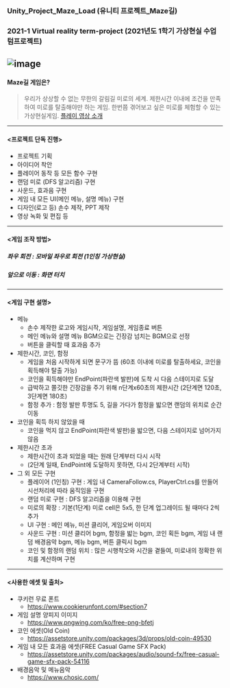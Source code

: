 ### Unity_Project_Maze_Load (유니티 프로젝트_Maze길)
### 2021-1 Virtual reality term-project (2021년도 1학기 가상현실 수업 텀프로젝트)
![image](https://user-images.githubusercontent.com/92451281/151670642-a94327c5-f138-4355-9bfc-7e66a0a120ec.png)
--------------------------------------------------------------------------------
#### Maze길 게임은?
>  우리가 상상할 수 없는 무한의 갈림길 미로의 세계.
>  제한시간 이내에 조건을 만족하여 미로를 탈출해야만 하는 게임.
>  한번쯤 겪어보고 싶은 미로를 체험할 수 있는 가상현실게임.
>  [플레이 영상 소개](https://youtu.be/xr2L6ar0xrI)
---
#### <프로젝트 단독 진행>
* 프로젝트 기획
* 아이디어 착안
* 플레이어 동작 등 모든 함수 구현
* 랜덤 미로 (DFS 알고리즘) 구현
* 사운드, 효과음 구현
* 게임 내 모든 UI(메인 메뉴, 설명 메뉴) 구현
* 디자인(로고 등) 손수 제작, PPT 제작
* 영상 녹화 및 편집 등
---
#### <게임 조작 방법>
##### 좌우 회전 : 모바일 좌우로 회전 (1인칭 가상현실)
##### 앞으로 이동 : 화면 터치
---
#### <게임 구현 설명>
* 메뉴
  * 손수 제작한 로고와 게임시작, 게임설명, 게임종료 버튼
  * 메인 메뉴와 설명 메뉴 BGM으로는 긴장감 넘치는 BGM으로 선정
  * 버튼을 클릭할 때 효과음 추가
* 제한시간, 코인, 함정
  * 게임을 처음 시작하게 되면 문구가 뜸 (60초 이내에 미로를 탈출하세요, 코인을 획득해야 탈출 가능)
  * 코인을 획득해야만 EndPoint(파란색 발판)에 도착 시 다음 스테이지로 도달
  * 급박하고 쫄깃한 긴장감을 주기 위해 n단계x60초의 제한시간 (2단계면 120초, 3단계면 180초)
  * 함정 추가 : 함정 발판 투명도 5, 길을 가다가 함정을 밟으면 랜덤의 위치로 순간이동
* 코인을 획득 하지 않았을 때
  * 코인을 먹지 않고 EndPoint(파란색 발판)을 밟으면, 다음 스테이지로 넘어가지 않음
* 제한시간 초과
  * 제한시간이 초과 되었을 때는 원래 단계부터 다시 시작
  * (2단계 일때, EndPoint에 도달하지 못하면, 다시 2단계부터 시작)
* 그 외 모든 구현
  * 플레이어 (1인칭) 구현 : 게임 내 CameraFollow.cs, PlayerCtrl.cs를 만들어 시선처리에 따라 움직임을 구현
  * 랜덤 미로 구현 : DFS 알고리즘을 이용해 구현
  * 미로의 확장 : 기본(1단계) 미로 cell은 5x5, 한 단계 업그레이드 될 때마다 2씩 추가
  * UI 구현 : 메인 메뉴, 미션 클리어, 게임오버 이미지
  * 사운드 구현 : 미션 클리어 bgm, 함정을 밟는 bgm, 코인 획든 bgm, 게임 내 랜덤 배경음악 bgm, 메뉴 bgm, 버튼 클릭시 bgm
  * 코인 및 함정의 랜덤 위치 : 많은 시행착오와 시간을 곁들여, 미로내의 정확한 위치를 계산하며 구현
---
#### <사용한 에셋 및 출처>
* 쿠키런 무료 폰트
  * https://www.cookierunfont.com/#section7
* 게임 설명 양피지 이미지
  * https://www.pngwing.com/ko/free-png-bfetj
* 코인 에셋(Old Coin)
  * https://assetstore.unity.com/packages/3d/props/old-coin-49530
* 게임 내 모든 효과음 에셋(FREE Casual Game SFX Pack)
  * https://assetstore.unity.com/packages/audio/sound-fx/free-casual-game-sfx-pack-54116
* 배경음악 및 메뉴음악
  * https://www.chosic.com/
